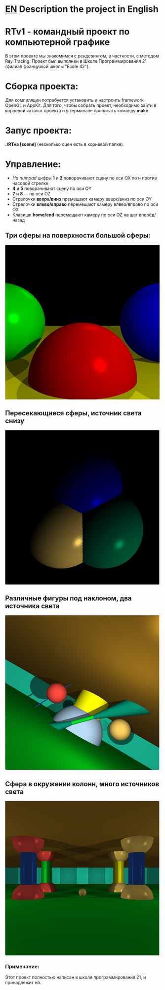 # [EN][1] Description the project in English
[1]: https://github.com/udraugr/RTv1/master/README_EN.md "EN"

# RTv1 - командный проект по компьютерной графике
В этом проекте мы знакомимся с рендерингом, в частности, с методом Ray Tracing.
Проект был выполнен в Школе Программирования 21 (филиал французкой школы "Ecole 42").

# Сборка проекта:
Для компиляции потребуется установить и настроить framework OpenGL и AppKit. 
Для того, чтобы собрать проект, необходимо зайти в корневой каталог проекта и в терминале прописать команду **make**

# Запус проекта:
**./RTva [scene]** (несколько сцен есть в корневой папке).

# Управление:
* *На numpad* цифры **1** и **2** поворачивают сцену по оси OX по и против часовой стрелке
* **4** и **5** поворачивают сцену по оси ОY
* **7** и **8** -- по оси OZ
* Стрелочки **вверх/вниз** премещают камеру вверх/вниз по оси OY
* Стрелочки **влево/вправо** перемещают камеру влево/вправо по оси OX
* Клавиши **home/end** перемещают камеру по оси OZ на шаг вперёд/назад

## Три сферы на поверхности большой сферы:
![Scene 2](https://github.com/udraugr/RTv1/raw/master/./image2.png)

## Пересекающиеся сферы, источник света снизу
![Scene 4](https://github.com/udraugr/RTv1/raw/master/./image4.png)

## Различные фигуры под наклоном, два источника света
![Scene 5](https://github.com/udraugr/RTv1/raw/master/./image5.png)

## Сфера в окружении колонн, много источников света
![Scene 7](https://github.com/udraugr/RTv1/raw/master/./image7.png)

### Примечание:
Этот проект полностью написан в школе программирования 21, и принадлежит ей.
